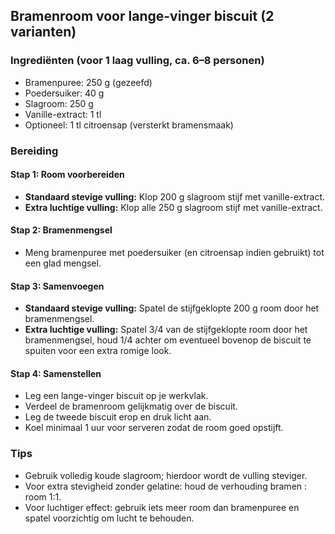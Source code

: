 ## Bramenroom voor lange-vinger biscuit (2 varianten)

### Ingrediënten (voor 1 laag vulling, ca. 6–8 personen)
- Bramenpuree: 250 g (gezeefd)
- Poedersuiker: 40 g
- Slagroom: 250 g
- Vanille-extract: 1 tl
- Optioneel: 1 tl citroensap (versterkt bramensmaak)

### Bereiding

#### Stap 1: Room voorbereiden
- **Standaard stevige vulling:** Klop 200 g slagroom stijf met vanille-extract.  
- **Extra luchtige vulling:** Klop alle 250 g slagroom stijf met vanille-extract.

#### Stap 2: Bramenmengsel
- Meng bramenpuree met poedersuiker (en citroensap indien gebruikt) tot een glad mengsel.  

#### Stap 3: Samenvoegen
- **Standaard stevige vulling:** Spatel de stijfgeklopte 200 g room door het bramenmengsel.  
- **Extra luchtige vulling:** Spatel 3/4 van de stijfgeklopte room door het bramenmengsel, houd 1/4 achter om eventueel bovenop de biscuit te spuiten voor een extra romige look.

#### Stap 4: Samenstellen
- Leg een lange-vinger biscuit op je werkvlak.  
- Verdeel de bramenroom gelijkmatig over de biscuit.  
- Leg de tweede biscuit erop en druk licht aan.  
- Koel minimaal 1 uur voor serveren zodat de room goed opstijft.

### Tips
- Gebruik volledig koude slagroom; hierdoor wordt de vulling steviger.  
- Voor extra stevigheid zonder gelatine: houd de verhouding bramen : room 1:1.  
- Voor luchtiger effect: gebruik iets meer room dan bramenpuree en spatel voorzichtig om lucht te behouden.
